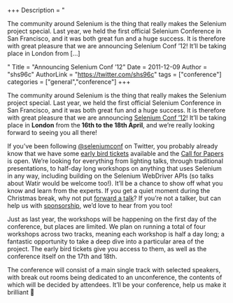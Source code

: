 +++
Description = "<p>The community around Selenium is the thing that really makes the Selenium project special. Last year, we held the first official Selenium Conference in San Francisco, and it was both great fun and a huge success. It is therefore with great pleasure that we are announcing Selenium Conf ’12! It’ll be taking place in London from […]</p>"
Title = "Announcing Selenium Conf ’12"
Date = 2011-12-09
Author = "shs96c"
AuthorLink = "https://twitter.com/shs96c"
tags = ["conference"]
categories = ["general","conference"]
+++

<p>The community around Selenium is the thing that really makes the Selenium project special. Last year, we held the first official Selenium Conference in San Francisco, and it was both great fun and a huge success. It is therefore with great pleasure that we are announcing <a href="http://www.seleniumconf.org/">Selenium Conf &#8217;12</a>! It&#8217;ll be taking place in <strong>London</strong> from the<strong> 16th to the 18th April</strong>, and we&#8217;re really looking forward to seeing you all there!</p>
<p>If you&#8217;ve been following <a href="https://twitter.com/#!/seleniumconf">@seleniumconf</a> on Twitter, you probably already know that we have some <a href="http://seconf2012.eventbrite.com/">early bird tickets</a> available and the <a href="http://www.seleniumconf.org/speakers/">Call for Papers</a> is open. We&#8217;re looking for everything from lighting talks, through traditional presentations, to half-day long workshops on anything that uses Selenium in any way, including building on the Selenium WebDriver APIs (so talks about Watir would be welcome too!). It&#8217;ll be a chance to show off what you know and learn from the experts. If you get a quiet moment during the Christmas break, why not put <a href="http://www.seleniumconf.org/speakers/">forward a talk</a>? If you&#8217;re not a talker, but can help us with <a href="http://www.seleniumconf.org/sponsors/">sponsorship</a>, we&#8217;d love to hear from you too!</p>
<p>Just as last year, the workshops will be happening on the first day of the conference, but places are limited. We plan on running a total of four workshops across two tracks, meaning each workshop is half a day long; a fantastic opportunity to take a deep dive into a particular area of the project. The early bird tickets give you access to them, as well as the conference itself on the 17th and 18th.</p>
<p>The conference will consist of a main single track with selected speakers, with break out rooms being dedicated to an unconference, the contents of which will be decided by attendees. It&#8217;ll be your conference, help us make it brilliant 🙂</p>

